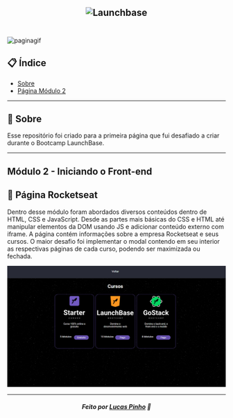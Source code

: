<h2 align="center">
    <img alt="Launchbase" src="https://storage.googleapis.com/golden-wind/bootcamp-launchbase/logo.png" width="400px" />
    <br>
    </br>
</h2>

<img alt="paginagif" src="assets\paginamodulo2.gif"/>


## 📋 Índice

- [Sobre](#sobre)
- [Página Módulo 2](#desafio)

---
<a id="sobre"></a>
## 🔖 Sobre

Esse repositório foi criado para a primeira página que fui desafiado a criar durante o Bootcamp LaunchBase. 

---
<h2 aling="center">      
    Módulo 2 - Iniciando o Front-end
</h2> 

<a id="desafio"></a>
## 🚀 Página Rocketseat

Dentro desse módulo foram abordados diversos conteúdos dentro de HTML, CSS e JavaScript. Desde as partes mais básicas do CSS e HTML até manipular elementos da DOM usando JS e adicionar conteúdo externo com iframe. A página contém informações sobre a empresa Rocketseat e seus cursos. O maior desafio foi implementar o modal contendo em seu interior as respectivas páginas de cada curso, podendo ser maximizada ou fechada.


<img alt="paginagif" src="assets\printpaginamodulo2.png" />

---

<h5 align="center">
    Feito por <a href="https://www.linkedin.com/in/lucas-m-pinho//" target="_blank">Lucas Pinho</a> 🚀
</h5>